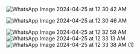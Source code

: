 ![WhatsApp Image 2024-04-25 at 12 30 42 AM](https://github.com/Xeen76/FileEncoder/assets/113377995/588729ce-99bf-4301-b069-c2b69506b70d)

![WhatsApp Image 2024-04-25 at 12 30 46 AM](https://github.com/Xeen76/FileEncoder/assets/113377995/98051d79-fe6d-495e-83c8-7fd66afe90af)

![WhatsApp Image 2024-04-25 at 12 32 59 AM](https://github.com/Xeen76/FileEncoder/assets/113377995/5a9f0e48-052e-4906-90b8-68f125da30e8)  ![WhatsApp Image 2024-04-25 at 12 33 13 AM](https://github.com/Xeen76/FileEncoder/assets/113377995/ba2c8921-9094-488d-8ca4-0b3ac8ab4296) ![WhatsApp Image 2024-04-25 at 12 33 38 AM (1)](https://github.com/Xeen76/FileEncoder/assets/113377995/1132db66-2db8-4642-ab28-b3ec973c1382)









